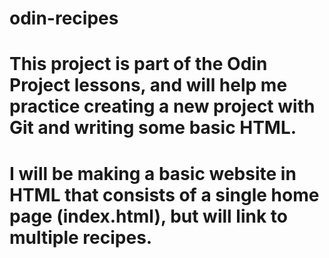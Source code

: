 # odin-recipes
# This project is part of the Odin Project lessons, and will help me practice creating a new project with Git and writing some basic HTML.
# I will be making a basic website in HTML that consists of a single home page (index.html), but will link to multiple recipes.